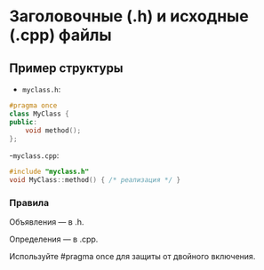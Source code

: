 # Заголовочные (.h) и исходные (.cpp) файлы

## Пример структуры
- `myclass.h`:
```cpp
#pragma once
class MyClass {
public:
    void method();
};
```
-`myclass.cpp`:
```cpp
#include "myclass.h"
void MyClass::method() { /* реализация */ }
```
### Правила
Объявления — в .h.

Определения — в .cpp.

Используйте #pragma once для защиты от двойного включения.